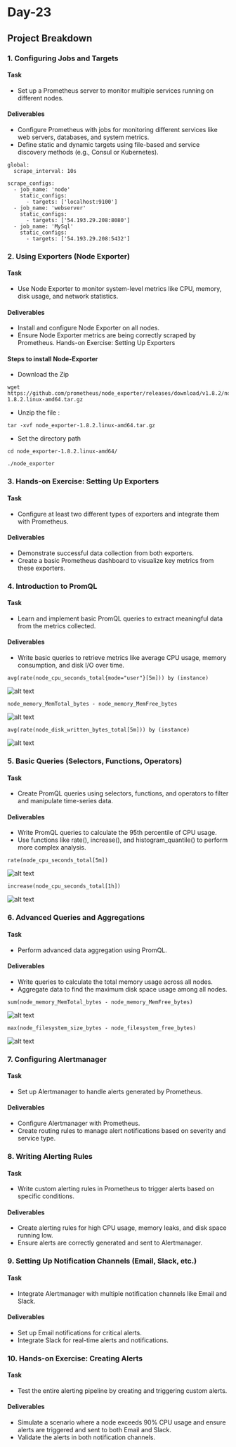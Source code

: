 # Day-23 
## Project Breakdown
### 1. Configuring Jobs and Targets
#### Task
-   Set up a Prometheus server to monitor multiple services running on different nodes.

#### Deliverables
-   Configure Prometheus with jobs for monitoring different services like web servers, databases, and system metrics.
-   Define static and dynamic targets using file-based and service discovery methods (e.g., Consul or Kubernetes).
```
global:
  scrape_interval: 10s

scrape_configs:
  - job_name: 'node'
    static_configs:
      - targets: ['localhost:9100']
  - job_name: 'webserver'
    static_configs:
      - targets: ['54.193.29.208:8080']
  - job_name: 'MySql'
    static_configs:
      - targets: ['54.193.29.208:5432']
```
### 2. Using Exporters (Node Exporter)
#### Task 
-   Use Node Exporter to monitor system-level metrics like CPU, memory, disk usage, and network statistics.

#### Deliverables
-   Install and configure Node Exporter on all nodes.
-   Ensure Node Exporter metrics are being correctly scraped by Prometheus.
Hands-on Exercise: Setting Up Exporters

#### Steps to install Node-Exporter

-   Download the Zip
```
wget https://github.com/prometheus/node_exporter/releases/download/v1.8.2/node_exporter-1.8.2.linux-amd64.tar.gz
```
-   Unzip the file :
```
tar -xvf node_exporter-1.8.2.linux-amd64.tar.gz
```
-   Set the directory path
```
cd node_exporter-1.8.2.linux-amd64/
```
```
./node_exporter 
```


### 3. Hands-on Exercise: Setting Up Exporters

#### Task
-   Configure at least two different types of exporters and integrate them with Prometheus.

#### Deliverables
-   Demonstrate successful data collection from both exporters.
-   Create a basic Prometheus dashboard to visualize key metrics from these exporters.

### 4. Introduction to PromQL

#### Task
-   Learn and implement basic PromQL queries to extract meaningful data from the metrics collected.

#### Deliverables
-   Write basic queries to retrieve metrics like average CPU usage, memory consumption, and disk I/O over time.
```
avg(rate(node_cpu_seconds_total{mode="user"}[5m])) by (instance)
```
![alt text](image.png)

```
node_memory_MemTotal_bytes - node_memory_MemFree_bytes
```
![alt text](image-1.png)

```
avg(rate(node_disk_written_bytes_total[5m])) by (instance)
```
![alt text](image-2.png)
### 5. Basic Queries (Selectors, Functions, Operators)

#### Task
-   Create PromQL queries using selectors, functions, and operators to filter and manipulate time-series data.

#### Deliverables
-   Write PromQL queries to calculate the 95th percentile of CPU usage.
-   Use functions like rate(), increase(), and histogram_quantile() to perform more complex analysis.
```
rate(node_cpu_seconds_total[5m])
```
![alt text](image-3.png)
```
increase(node_cpu_seconds_total[1h])
```
![alt text](image-4.png)

### 6. Advanced Queries and Aggregations

#### Task
-   Perform advanced data aggregation using PromQL.

#### Deliverables
-   Write queries to calculate the total memory usage across all nodes.
-   Aggregate data to find the maximum disk space usage among all nodes.
```
sum(node_memory_MemTotal_bytes - node_memory_MemFree_bytes)
```
![alt text](image-5.png)
```
max(node_filesystem_size_bytes - node_filesystem_free_bytes)
```
![alt text](image-6.png)

### 7. Configuring Alertmanager

#### Task
-   Set up Alertmanager to handle alerts generated by Prometheus.

#### Deliverables
-   Configure Alertmanager with Prometheus.
-   Create routing rules to manage alert notifications based on severity and service type.

### 8. Writing Alerting Rules

#### Task
-   Write custom alerting rules in Prometheus to trigger alerts based on specific conditions.

#### Deliverables
-   Create alerting rules for high CPU usage, memory leaks, and disk space running low.
-   Ensure alerts are correctly generated and sent to Alertmanager.

### 9. Setting Up Notification Channels (Email, Slack, etc.)
#### Task
-   Integrate Alertmanager with multiple notification channels like Email and Slack.
#### Deliverables
-   Set up Email notifications for critical alerts.
-   Integrate Slack for real-time alerts and notifications.

### 10. Hands-on Exercise: Creating Alerts
#### Task
-   Test the entire alerting pipeline by creating and triggering custom alerts.

#### Deliverables
-   Simulate a scenario where a node exceeds 90% CPU usage and ensure alerts are triggered and sent to both Email and Slack.
-   Validate the alerts in both notification channels.




